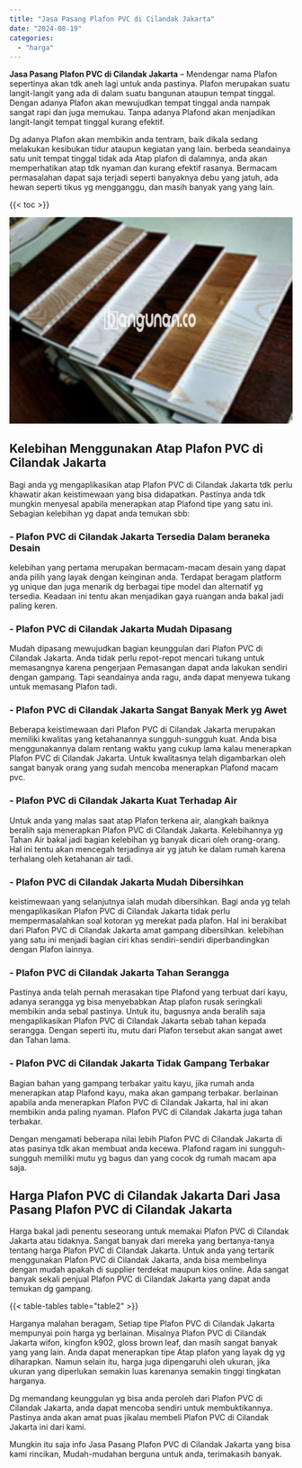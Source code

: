 ```yaml
---
title: "Jasa Pasang Plafon PVC di Cilandak Jakarta"
date: "2024-08-19"
categories: 
  - "harga"
---
```


**Jasa Pasang Plafon PVC di Cilandak Jakarta** – Mendengar nama Plafon sepertinya akan tdk aneh lagi untuk anda pastinya. Plafon merupakan suatu langit-langit yang ada di dalam suatu bangunan ataupun tempat tinggal. Dengan adanya Plafon akan mewujudkan tempat tinggal anda nampak sangat rapi dan juga memukau. Tanpa adanya Plafond akan menjadikan langit-langit tempat tinggal kurang efektif.

Dg adanya Plafon akan membikin anda tentram, baik dikala sedang melakukan kesibukan tidur ataupun kegiatan yang lain. berbeda seandainya satu unit tempat tinggal tidak ada Atap plafon di dalamnya, anda akan memperhatikan atap tdk nyaman dan kurang efektif rasanya. Bermacam permasalahan dapat saja terjadi seperti banyaknya debu yang jatuh, ada hewan seperti tikus yg mengganggu, dan masih banyak yang yang lain.

{{< toc >}}

![Jasa Pasang Plafon PVC di Cilandak Jakarta](/images/flafond-pvc-murah17.png)

## Kelebihan Menggunakan Atap Plafon PVC di Cilandak Jakarta

Bagi anda yg mengaplikasikan atap Plafon PVC di Cilandak Jakarta tdk perlu khawatir akan keistimewaan yang bisa didapatkan. Pastinya anda tdk mungkin menyesal apabila menerapkan atap Plafond tipe yang satu ini. Sebagian kelebihan yg dapat anda temukan sbb:

### \- Plafon PVC di Cilandak Jakarta Tersedia Dalam beraneka Desain

kelebihan yang pertama merupakan bermacam-macam desain yang dapat anda pilih yang layak dengan keinginan anda. Terdapat beragam platform yg unique dan juga menarik dg berbagai tipe model dan alternatif yg tersedia. Keadaan ini tentu akan menjadikan gaya ruangan anda bakal jadi paling keren.

### \- Plafon PVC di Cilandak Jakarta Mudah Dipasang

Mudah dipasang mewujudkan bagian keunggulan dari Plafon PVC di Cilandak Jakarta. Anda tidak perlu repot-repot mencari tukang untuk memasangnya karena pengerjaan Pemasangan dapat anda lakukan sendiri dengan gampang. Tapi seandainya anda ragu, anda dapat menyewa tukang untuk memasang Plafon tadi.

### \- Plafon PVC di Cilandak Jakarta Sangat Banyak Merk yg Awet

Beberapa keistimewaan dari Plafon PVC di Cilandak Jakarta merupakan memiliki kwalitas yang ketahanannya sungguh-sungguh kuat. Anda bisa menggunakannya dalam rentang waktu yang cukup lama kalau menerapkan Plafon PVC di Cilandak Jakarta. Untuk kwalitasnya telah digambarkan oleh sangat banyak orang yang sudah mencoba menerapkan Plafond macam pvc.

### \- Plafon PVC di Cilandak Jakarta Kuat Terhadap Air

Untuk anda yang malas saat atap Plafon terkena air, alangkah baiknya beralih saja menerapkan Plafon PVC di Cilandak Jakarta. Kelebihannya yg Tahan Air bakal jadi bagian kelebihan yg banyak dicari oleh orang-orang. Hal ini tentu akan mencegah terjadinya air yg jatuh ke dalam rumah karena terhalang oleh ketahanan air tadi.

### \- Plafon PVC di Cilandak Jakarta Mudah Dibersihkan

keistimewaan yang selanjutnya ialah mudah dibersihkan. Bagi anda yg telah mengaplikasikan Plafon PVC di Cilandak Jakarta tidak perlu mempermasalahkan soal kotoran yg merekat pada plafon. Hal ini berakibat dari Plafon PVC di Cilandak Jakarta amat gampang dibersihkan. kelebihan yang satu ini menjadi bagian ciri khas sendiri-sendiri diperbandingkan dengan Plafon lainnya.

### \- Plafon PVC di Cilandak Jakarta Tahan Serangga

Pastinya anda telah pernah merasakan tipe Plafond yang terbuat dari kayu, adanya serangga yg bisa menyebabkan Atap plafon rusak seringkali membikin anda sebal pastinya. Untuk itu, bagusnya anda beralih saja mengaplikasikan Plafon PVC di Cilandak Jakarta sebab tahan kepada serangga. Dengan seperti itu, mutu dari Plafon tersebut akan sangat awet dan Tahan lama.

### \- Plafon PVC di Cilandak Jakarta Tidak Gampang Terbakar

Bagian bahan yang gampang terbakar yaitu kayu, jika rumah anda menerapkan atap Plafond kayu, maka akan gampang terbakar. berlainan apabila anda menerapkan Plafon PVC di Cilandak Jakarta, hal ini akan membikin anda paling nyaman. Plafon PVC di Cilandak Jakarta juga tahan terbakar.

Dengan mengamati beberapa nilai lebih Plafon PVC di Cilandak Jakarta di atas pasinya tdk akan membuat anda kecewa. Plafond ragam ini sungguh-sungguh memiliki mutu yg bagus dan yang cocok dg rumah macam apa saja.

## Harga Plafon PVC di Cilandak Jakarta Dari Jasa Pasang Plafon PVC di Cilandak Jakarta

Harga bakal jadi penentu seseorang untuk memakai Plafon PVC di Cilandak Jakarta atau tidaknya. Sangat banyak dari mereka yang bertanya-tanya tentang harga Plafon PVC di Cilandak Jakarta. Untuk anda yang tertarik menggunakan Plafon PVC di Cilandak Jakarta, anda bisa membelinya dengan mudah apakah di supplier terdekat maupun kios online. Ada sangat banyak sekali penjual Plafon PVC di Cilandak Jakarta yang dapat anda temukan dg gampang.

{{< table-tables table="table2" >}}

Harganya malahan beragam, Setiap tipe Plafon PVC di Cilandak Jakarta mempunyai poin harga yg berlainan. Misalnya Plafon PVC di Cilandak Jakarta wifon, kingfon k902, gloss brown leaf, dan masih sangat banyak yang yang lain. Anda dapat menerapkan tipe Atap plafon yang layak dg yg diharapkan. Namun selain itu, harga juga dipengaruhi oleh ukuran, jika ukuran yang diperlukan semakin luas karenanya semakin tinggi tingkatan harganya.

Dg memandang keunggulan yg bisa anda peroleh dari Plafon PVC di Cilandak Jakarta, anda dapat mencoba sendiri untuk membuktikannya. Pastinya anda akan amat puas jikalau membeli Plafon PVC di Cilandak Jakarta ini dari kami.

Mungkin itu saja info Jasa Pasang Plafon PVC di Cilandak Jakarta yang bisa kami rincikan, Mudah-mudahan berguna untuk anda, terimakasih banyak.
